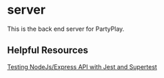 # server

This is the back end server for PartyPlay.

## Helpful Resources

[Testing NodeJs/Express API with Jest and Supertest](https://dev.to/nedsoft/testing-nodejs-express-api-with-jest-and-supertest-1km6)
